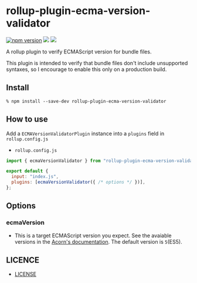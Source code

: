 # rollup-plugin-ecma-version-validator
[![npm version](https://badge.fury.io/js/rollup-plugin-ecma-version-validator.svg)](https://badge.fury.io/js/rollup-plugin-ecma-version-validator)
[![](https://github.com/koba04/rollup-plugin-ecma-version-validator/workflows/test/badge.svg)](https://github.com/koba04/rollup-plugin-ecma-version-validator/actions?workflow=test)
[![](https://github.com/koba04/rollup-plugin-ecma-version-validator/workflows/lint/badge.svg)](https://github.com/koba04/rollup-plugin-ecma-version-validator/actions?workflow=lint)

A rollup plugin to verify ECMAScript version for bundle files.

This plugin is intended to verify that bundle files don't include unsupported syntaxes, so I encourage to enable this only on a production build.

## Install

```
% npm install --save-dev rollup-plugin-ecma-version-validator
```

## How to use

Add a `ECMAVersionValidatorPlugin` instance into a `plugins` field in `rollup.config.js`

- `rollup.config.js`

```js
import { ecmaVersionValidator } from "rollup-plugin-ecma-version-validator";

export default {
  input: "index.js",
  plugins: [ecmaVersionValidator({ /* options */ })],
};
```

## Options

### ecmaVersion

- This is a target ECMAScript version you expect. See the avaiable versions in the [Acorn's documentation](https://github.com/acornjs/acorn/tree/master/acorn#interface). The default version is `5`(ES5).

## LICENCE

- [LICENSE](./LICENSE)